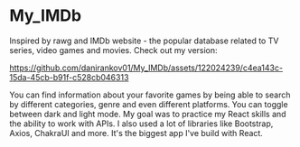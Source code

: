 # My_IMDb
Inspired by rawg and IMDb website - the popular database related to TV series, video games and movies. Check out my version:

https://github.com/danirankov01/My_IMDb/assets/122024239/c4ea143c-15da-45cb-b91f-c528cb046313

You can find information about your favorite games by being able to search by different categories, genre and even different platforms. You can toggle between dark and light mode. My goal was to practice my React skills and the ability to work with APIs. I also used a lot of libraries like Bootstrap, Axios, ChakraUI and more. It's the biggest app I've build with React.


